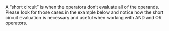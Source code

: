 A “short circuit” is when the operators don’t evaluate all of the operands. Please look for those cases in the example below and notice how the short circuit evaluation is necessary and useful when working with AND and OR operators.

